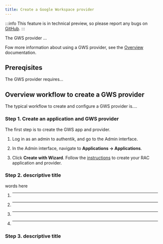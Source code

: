 ```yaml
---
title: Create a Google Workspace provider
---
```


:::info
This feature is in technical preview, so please report any bugs on [GitHub](https://github.com/goauthentik/authentik/issues).
:::

The GWS provider ...

Fow more information about using a GWS provider, see the [Overview](./index.md) documentation.

## Prereqisites

The GWS provider requires...

## Overview workflow to create a GWS provider

The typical workflow to create and configure a GWS provider is....

### Step 1. Create an application and GWS provider

The first step is to create the GWS app and provider.

1. Log in as an admin to authentik, and go to the Admin interface.

2. In the Admin interface, navigate to **Applications -> Applications**.

3. Click **Create with Wizard**. Follow the [instructions](../../applications/manage_apps.md#instructions) to create your RAC application and provider.

### Step 2. descriptive title

words here

1. ***

2. ***

3. ***

4. ***

### Step 3. descriptive title
